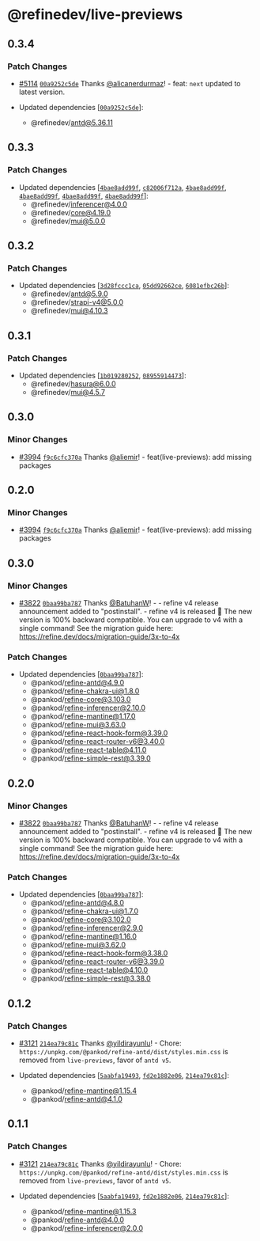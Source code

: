 # @refinedev/live-previews

## 0.3.4

### Patch Changes

-   [#5114](https://github.com/refinedev/refine/pull/5114) [`00a9252c5de`](https://github.com/refinedev/refine/commit/00a9252c5de86aad544b0ca7d087c532c6d561fa) Thanks [@alicanerdurmaz](https://github.com/alicanerdurmaz)! - feat: `next` updated to latest version.

-   Updated dependencies [[`00a9252c5de`](https://github.com/refinedev/refine/commit/00a9252c5de86aad544b0ca7d087c532c6d561fa)]:
    -   @refinedev/antd@5.36.11

## 0.3.3

### Patch Changes

-   Updated dependencies [[`4bae8add99f`](https://github.com/refinedev/refine/commit/4bae8add99fa4717fb205263a5550cc0fcfe30c0), [`c82006f712a`](https://github.com/refinedev/refine/commit/c82006f712a875b1af308fec66e4e1187cdd9c0c), [`4bae8add99f`](https://github.com/refinedev/refine/commit/4bae8add99fa4717fb205263a5550cc0fcfe30c0), [`4bae8add99f`](https://github.com/refinedev/refine/commit/4bae8add99fa4717fb205263a5550cc0fcfe30c0), [`4bae8add99f`](https://github.com/refinedev/refine/commit/4bae8add99fa4717fb205263a5550cc0fcfe30c0), [`4bae8add99f`](https://github.com/refinedev/refine/commit/4bae8add99fa4717fb205263a5550cc0fcfe30c0)]:
    -   @refinedev/inferencer@4.0.0
    -   @refinedev/core@4.19.0
    -   @refinedev/mui@5.0.0

## 0.3.2

### Patch Changes

-   Updated dependencies [[`3d28fccc1ca`](https://github.com/refinedev/refine/commit/3d28fccc1ca14cdf316d518935cb6c17500c62a4), [`05dd92662ce`](https://github.com/refinedev/refine/commit/05dd92662ce1016dced9fecd326f4c147e3d036a), [`6081efbc26b`](https://github.com/refinedev/refine/commit/6081efbc26bad28629d5513d6e7a30c96b0dd080)]:
    -   @refinedev/antd@5.9.0
    -   @refinedev/strapi-v4@5.0.0
    -   @refinedev/mui@4.10.3

## 0.3.1

### Patch Changes

-   Updated dependencies [[`1b019280252`](https://github.com/refinedev/refine/commit/1b019280252140c251bf464426b0b072acd310fe), [`08955914473`](https://github.com/refinedev/refine/commit/08955914473737b08772c919d8108e053d546341)]:
    -   @refinedev/hasura@6.0.0
    -   @refinedev/mui@4.5.7

## 0.3.0

### Minor Changes

-   [#3994](https://github.com/refinedev/refine/pull/3994) [`f9c6cfc370a`](https://github.com/refinedev/refine/commit/f9c6cfc370a55aed80eff5271991aaf95fe90c2d) Thanks [@aliemir](https://github.com/aliemir)! - feat(live-previews): add missing packages

## 0.2.0

### Minor Changes

-   [#3994](https://github.com/refinedev/refine/pull/3994) [`f9c6cfc370a`](https://github.com/refinedev/refine/commit/f9c6cfc370a55aed80eff5271991aaf95fe90c2d) Thanks [@aliemir](https://github.com/aliemir)! - feat(live-previews): add missing packages

## 0.3.0

### Minor Changes

-   [#3822](https://github.com/refinedev/refine/pull/3822) [`0baa99ba787`](https://github.com/refinedev/refine/commit/0baa99ba7874394d9d28d0a7b29c082c604258fb) Thanks [@BatuhanW](https://github.com/BatuhanW)! - - refine v4 release announcement added to "postinstall". - refine v4 is released 🎉 The new version is 100% backward compatible. You can upgrade to v4 with a single command! See the migration guide here: https://refine.dev/docs/migration-guide/3x-to-4x

### Patch Changes

-   Updated dependencies [[`0baa99ba787`](https://github.com/refinedev/refine/commit/0baa99ba7874394d9d28d0a7b29c082c604258fb)]:
    -   @pankod/refine-antd@4.9.0
    -   @pankod/refine-chakra-ui@1.8.0
    -   @pankod/refine-core@3.103.0
    -   @pankod/refine-inferencer@2.10.0
    -   @pankod/refine-mantine@1.17.0
    -   @pankod/refine-mui@3.63.0
    -   @pankod/refine-react-hook-form@3.39.0
    -   @pankod/refine-react-router-v6@3.40.0
    -   @pankod/refine-react-table@4.11.0
    -   @pankod/refine-simple-rest@3.39.0

## 0.2.0

### Minor Changes

-   [#3822](https://github.com/refinedev/refine/pull/3822) [`0baa99ba787`](https://github.com/refinedev/refine/commit/0baa99ba7874394d9d28d0a7b29c082c604258fb) Thanks [@BatuhanW](https://github.com/BatuhanW)! - - refine v4 release announcement added to "postinstall". - refine v4 is released 🎉 The new version is 100% backward compatible. You can upgrade to v4 with a single command! See the migration guide here: https://refine.dev/docs/migration-guide/3x-to-4x

### Patch Changes

-   Updated dependencies [[`0baa99ba787`](https://github.com/refinedev/refine/commit/0baa99ba7874394d9d28d0a7b29c082c604258fb)]:
    -   @pankod/refine-antd@4.8.0
    -   @pankod/refine-chakra-ui@1.7.0
    -   @pankod/refine-core@3.102.0
    -   @pankod/refine-inferencer@2.9.0
    -   @pankod/refine-mantine@1.16.0
    -   @pankod/refine-mui@3.62.0
    -   @pankod/refine-react-hook-form@3.38.0
    -   @pankod/refine-react-router-v6@3.39.0
    -   @pankod/refine-react-table@4.10.0
    -   @pankod/refine-simple-rest@3.38.0

## 0.1.2

### Patch Changes

-   [#3121](https://github.com/refinedev/refine/pull/3121) [`214ea79c81c`](https://github.com/refinedev/refine/commit/214ea79c81c2f21573f999083612d30256be76a9) Thanks [@yildirayunlu](https://github.com/yildirayunlu)! - Chore: `https://unpkg.com/@pankod/refine-antd/dist/styles.min.css` is removed from `live-previews`, favor of `antd v5`.

-   Updated dependencies [[`5aabfa19493`](https://github.com/refinedev/refine/commit/5aabfa1949374850f0f352acf842fafb01adcdcb), [`fd2e1882e06`](https://github.com/refinedev/refine/commit/fd2e1882e060135674f53350f2fe1d22347543d7), [`214ea79c81c`](https://github.com/refinedev/refine/commit/214ea79c81c2f21573f999083612d30256be76a9)]:
    -   @pankod/refine-mantine@1.15.4
    -   @pankod/refine-antd@4.1.0

## 0.1.1

### Patch Changes

-   [#3121](https://github.com/refinedev/refine/pull/3121) [`214ea79c81c`](https://github.com/refinedev/refine/commit/214ea79c81c2f21573f999083612d30256be76a9) Thanks [@yildirayunlu](https://github.com/yildirayunlu)! - Chore: `https://unpkg.com/@pankod/refine-antd/dist/styles.min.css` is removed from `live-previews`, favor of `antd v5`.

-   Updated dependencies [[`5aabfa19493`](https://github.com/refinedev/refine/commit/5aabfa1949374850f0f352acf842fafb01adcdcb), [`fd2e1882e06`](https://github.com/refinedev/refine/commit/fd2e1882e060135674f53350f2fe1d22347543d7), [`214ea79c81c`](https://github.com/refinedev/refine/commit/214ea79c81c2f21573f999083612d30256be76a9)]:
    -   @pankod/refine-mantine@1.15.3
    -   @pankod/refine-antd@4.0.0
    -   @pankod/refine-inferencer@2.0.0
